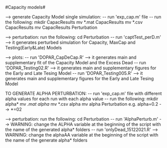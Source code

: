 #Capacity models#

--> generate Capacity Model single simulation:
-- run 'exp_cap.m' file
-- run the following:
mkdir CapacResults
mv *.mat CapacResults
mv *.csv CapacResults
mv CapacResults Perturbation

--> perturbation:
run the following:
cd Perturbation
-- run 'captTest_perD.m' --> it generates perturbed simulation for Capacity, MaxCap and Testing(Early&Late) Models

--> plots:
-- run 'DOPAR_CapDeCap.R' --> it generates main and supplementary fit of the Capacity Model and the Excess Dead
-- run 'DOPAR_Testing02.R' --> it generates main and supplementary figures for the Early and Late Tesing Model
-- run 'DOPAR_Testing005.R' --> it generates main and supplementary figures for the Early and Late Tesing Model


TO GENERATE ALPHA PERTURBATION:
-- run 'exp_cap.m' file with different alpha values
for each run with each alpha value
-- run the following:
mkdir alpha*
mv *.mat alpha*
mv *.csv alpha
mv alpha Perturbation
e.g. alpha=0.2 --> *=02

--> perturbation:
run the following:
cd Perturbation
-- run 'AlphaPerturb.m' --> WARNING: change the ALPHA variable at the beginning of the script with the name of the generated alpha* folders
-- run 'onlyDead_15122021.R' --> WARNING: change the alphaAA variable at the beginning of the script with the name of the generate alpha* folders
